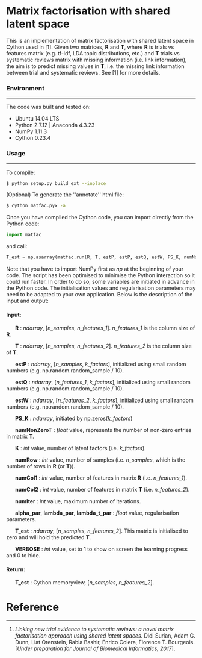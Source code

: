 # Matrix factorisation with shared latent space
This is an implementation of matrix factorisation with shared latent space in Cython used in [1]. Given two matrices, **R** and **T**, where **R** is trials vs features matrix (e.g. tf-idf, LDA topic distributions, etc.) and **T** trials vs systematic reviews matrix with missing information (i.e. link information), the aim is to predict missing values in **T**, i.e. the missing link information between trial and systematic reviews. See [1] for more details.


### Environment
---
The code was built and tested on:
* Ubuntu 14.04 LTS
* Python 2.7.12 | Anaconda 4.3.23
* NumPy 1.11.3
* Cython 0.23.4


### Usage
---
To compile:
```sh
$ python setup.py build_ext --inplace
```
(Optional) To generate the ''annotate'' html file:
```sh
$ cython matfac.pyx -a
```


Once you have compiled the Cython code, you can import directly from the Python code:
```python
import matfac
```
and call:
```python
T_est = np.asarray(matfac.run(R, T, estP, estP, estQ, estW, PS_K, numNonZeroT, K, numRow, numCol1, numCol2, numIter, alpha_par, lambda_par, lambda_t_par, T_est, VERBOSE))
```
Note that you have to import NumPy first as *np* at the beginning of your code. The script has been optimised to minimise the Python interaction so it could run faster. In order to do so, some variables are initiated in advance in the Python code. The initialisation values and regularisation parameters may need to be adapted to your own application. Below is the description of the input and output:

#### Input:
&nbsp;&nbsp;&nbsp;&nbsp;&nbsp;&nbsp;**R** : *ndarray*, [*n_samples*, *n_features_1*]. *n_features_1* is the column size of **R**.

&nbsp;&nbsp;&nbsp;&nbsp;&nbsp;&nbsp;**T** : *ndarray*, [*n_samples*, *n_features_2*]. *n_features_2* is the column size of **T**.

&nbsp;&nbsp;&nbsp;&nbsp;&nbsp;&nbsp;**estP** : *ndarray*, [*n_samples*, *k_factors*], initialized using small random numbers (e.g. np.random.random_sample / 10).

&nbsp;&nbsp;&nbsp;&nbsp;&nbsp;&nbsp;**estQ** : *ndarray*, [*n_features_1*, *k_factors*], initialized using small random numbers (e.g. np.random.random_sample / 10).

&nbsp;&nbsp;&nbsp;&nbsp;&nbsp;&nbsp;**estW** : *ndarray*, [*n_features_2*, *k_factors*], initialized using small random numbers (e.g. np.random.random_sample / 10).

&nbsp;&nbsp;&nbsp;&nbsp;&nbsp;&nbsp;**PS_K** : *ndarray*, initiated by np.zeros(*k_factors*)

&nbsp;&nbsp;&nbsp;&nbsp;&nbsp;&nbsp;**numNonZeroT** : *float* value, represents the number of non-zero entries in matrix **T**.

&nbsp;&nbsp;&nbsp;&nbsp;&nbsp;&nbsp;**K** : *int* value, number of latent factors (i.e. *k_factors*).

&nbsp;&nbsp;&nbsp;&nbsp;&nbsp;&nbsp;**numRow** : *int* value, number of samples (i.e. *n_samples*, which is the number of rows in **R** (or **T**)).

&nbsp;&nbsp;&nbsp;&nbsp;&nbsp;&nbsp;**numCol1** : *int* value, number of features in matrix **R** (i.e. *n_features_1*).

&nbsp;&nbsp;&nbsp;&nbsp;&nbsp;&nbsp;**numCol2** : *int* value, number of features in matrix **T** (i.e. *n_features_2*).

&nbsp;&nbsp;&nbsp;&nbsp;&nbsp;&nbsp;**numIter** : *int* value, maximum number of iterations.

&nbsp;&nbsp;&nbsp;&nbsp;&nbsp;&nbsp;**alpha_par**, **lambda_par**, **lambda_t_par** : *float* value, regularisation parameters.

&nbsp;&nbsp;&nbsp;&nbsp;&nbsp;&nbsp;**T_est** : *ndarray*, [*n_samples*, *n_features_2*]. This matrix is initialised to zero and will hold the predicted **T**.

&nbsp;&nbsp;&nbsp;&nbsp;&nbsp;&nbsp;**VERBOSE** : *int* value, set to 1 to show on screen the learning progress and 0 to hide.

#### Return:
&nbsp;&nbsp;&nbsp;&nbsp;&nbsp;&nbsp;**T_est** : Cython memoryview, [*n_samples*, *n_features_2*].

# Reference
---
1. *Linking new trial evidence to systematic reviews: a novel matrix factorisation approach using shared latent spaces*. Didi Surian, Adam G. Dunn, Liat Orenstein, Rabia Bashir, Enrico Coiera, Florence T. Bourgeois. [*Under preparation for Journal of Biomedical Informatics, 2017*].
